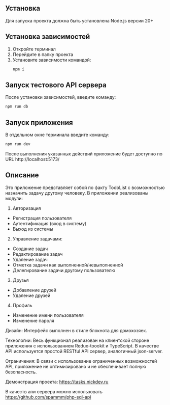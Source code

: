 ## Установка

Для запуска проекта должна быть установлена Node.js версии 20+

## Установка зависимостей

1. Откройте терминал
2. Перейдите в папку проекта
3. Установите зависимости командой:
   ```bash
   npm i
   ```

## Запуск тестового API сервера

После установки зависимостей, введите команду:

```bash
npm run db
```

## Запуск приложения

В отдельном окне терминала введите команду:

```bash
npm run dev
```

После выполнения указанных действий приложение будет доступно по URL http://localhost:5173/

## Описание

Это приложение представляет собой по факту TodoList с возможностью назначить задачу другому человеку.
В приложении реализованы модули:

1. Авторизация

- Регистрация пользователя
- Аутентификация (вход в систему)
- Выход из системы

2. Управление задачами:

- Создание задач
- Редактирование задач
- Удаление задач
- Отметка задачи как выполненной/невыполненной
- Делегирование задачи другому пользователю

3. Друзья

- Добавление друзей
- Удаление друзей

4. Профиль

- Изменение имени пользователя
- Изменение пароля

Дизайн: Интерфейс выполнен в стиле блокнота для домохозяек.

Технологии: Весь функционал реализован на клиентской стороне приложения с использованием Redux-toookit и TypeScript.
В качестве API используется простой RESTful API сервер, аналогичный json-server.

Ограничения: В связи с использование ограниченных возможностей API, приложение не оптимизировано и не обеспечивает полную безопасность.

Демонстрация проекта: https://tasks.nickdev.ru

В качеств апи сервера можно использовать https://github.com/spammm/php-sql-api
